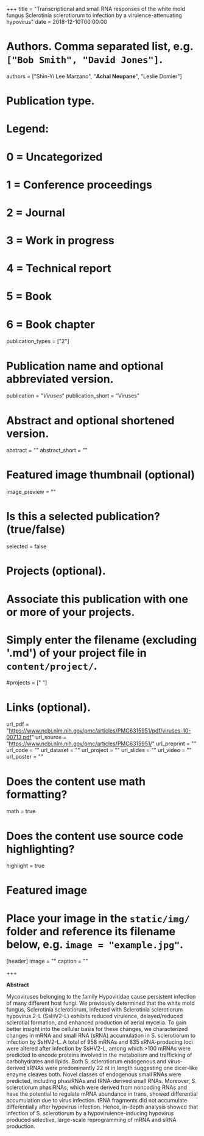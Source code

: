 +++
title = "Transcriptional and small RNA responses of the white mold fungus Sclerotinia sclerotiorum to infection by a virulence-attenuating hypovirus"
date = 2018-12-10T00:00:00

# Authors. Comma separated list, e.g. `["Bob Smith", "David Jones"]`.
authors = ["Shin-Yi Lee Marzano", "**Achal Neupane**", "Leslie Domier"]

# Publication type.
# Legend:
# 0 = Uncategorized
# 1 = Conference proceedings
# 2 = Journal
# 3 = Work in progress
# 4 = Technical report
# 5 = Book
# 6 = Book chapter
publication_types = ["2"]

# Publication name and optional abbreviated version.
publication = "*Viruses*"
publication_short = "Viruses"

# Abstract and optional shortened version.
abstract = ""
abstract_short = ""
# Featured image thumbnail (optional)
image_preview = ""

# Is this a selected publication? (true/false)
selected = false

# Projects (optional).
#   Associate this publication with one or more of your projects.
#   Simply enter the filename (excluding '.md') of your project file in `content/project/`.
#projects = [" "]

# Links (optional).
url_pdf = "https://www.ncbi.nlm.nih.gov/pmc/articles/PMC6315951/pdf/viruses-10-00713.pdf"
url_source = "https://www.ncbi.nlm.nih.gov/pmc/articles/PMC6315951/"
url_preprint = ""
url_code = ""
url_dataset = ""
url_project = ""
url_slides = ""
url_video = ""
url_poster = ""

# Does the content use math formatting?
math = true

# Does the content use source code highlighting?
highlight = true

# Featured image
# Place your image in the `static/img/` folder and reference its filename below, e.g. `image = "example.jpg"`.
[header]
image = ""
caption = ""

+++

**Abstract**

Mycoviruses belonging to the family Hypoviridae cause persistent infection of many different host fungi. We previously determined that the white mold fungus, Sclerotinia sclerotiorum, infected with Sclerotinia sclerotiorum hypovirus 2-L (SsHV2-L) exhibits reduced virulence, delayed/reduced sclerotial formation, and enhanced production of aerial mycelia. To gain better insight into the cellular basis for these changes, we characterized changes in mRNA and small RNA (sRNA) accumulation in S. sclerotiorum to infection by SsHV2-L. A total of 958 mRNAs and 835 sRNA-producing loci were altered after infection by SsHV2-L, among which >100 mRNAs were predicted to encode proteins involved in the metabolism and trafficking of carbohydrates and lipids. Both S. sclerotiorum endogenous and virus-derived sRNAs were predominantly 22 nt in length suggesting one dicer-like enzyme cleaves both. Novel classes of endogenous small RNAs were predicted, including phasiRNAs and tRNA-derived small RNAs. Moreover, S. sclerotiorum phasiRNAs, which were derived from noncoding RNAs and have the potential to regulate mRNA abundance in trans, showed differential accumulation due to virus infection. tRNA fragments did not accumulate differentially after hypovirus infection. Hence, in-depth analysis showed that infection of S. sclerotiorum by a hypovirulence-inducing hypovirus produced selective, large-scale reprogramming of mRNA and sRNA production.
